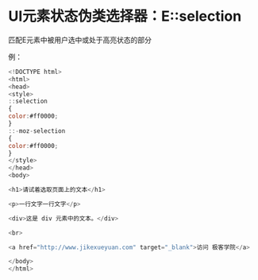 # UI元素状态伪类选择器：E::selection

匹配E元素中被用户选中或处于高亮状态的部分

例：

```javascript
<!DOCTYPE html>
<html>
<head>
<style>
::selection
{
color:#ff0000;
}
::-moz-selection
{
color:#ff0000;
}
</style>
</head>
<body>

<h1>请试着选取页面上的文本</h1>

<p>一行文字一行文字</p>

<div>这是 div 元素中的文本。</div>

<br>

<a href="http://www.jikexueyuan.com" target="_blank">访问 极客学院</a>

</body>
</html>
```